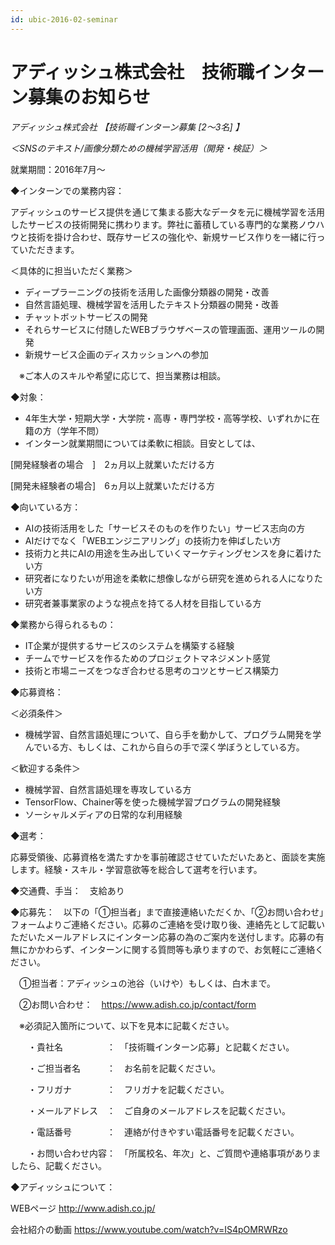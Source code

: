 ```yaml
---
id: ubic-2016-02-seminar
---
```


# アディッシュ株式会社　技術職インターン募集のお知らせ

_アディッシュ株式会社 【技術職インターン募集 [2～3名] 】_

_＜SNSのテキスト/画像分類ための機械学習活用（開発・検証）＞_

就業期間：2016年7月～

◆インターンでの業務内容：

アディッシュのサービス提供を通じて集まる膨大なデータを元に機械学習を活用したサービスの技術開発に携わります。弊社に蓄積している専門的な業務ノウハウと技術を掛け合わせ、既存サービスの強化や、新規サービス作りを一緒に行っていただきます。

＜具体的に担当いただく業務＞

- ディープラーニングの技術を活用した画像分類器の開発・改善
- 自然言語処理、機械学習を活用したテキスト分類器の開発・改善
- チャットボットサービスの開発
- それらサービスに付随したWEBブラウザベースの管理画面、運用ツールの開発
- 新規サービス企画のディスカッションへの参加

　※ご本人のスキルや希望に応じて、担当業務は相談。

◆対象：

- 4年生大学・短期大学・大学院・高専・専門学校・高等学校、いずれかに在籍の方（学年不問）
- インターン就業期間については柔軟に相談。目安としては、

[開発経験者の場合　]　2ヵ月以上就業いただける方

[開発未経験者の場合]　6ヵ月以上就業いただける方

◆向いている方：

- AIの技術活用をした「サービスそのものを作りたい」サービス志向の方
- AIだけでなく「WEBエンジニアリング」の技術力を伸ばしたい方
- 技術力と共にAIの用途を生み出していくマーケティングセンスを身に着けたい方
- 研究者になりたいが用途を柔軟に想像しながら研究を進められる人になりたい方
- 研究者兼事業家のような視点を持てる人材を目指している方

◆業務から得られるもの：

- IT企業が提供するサービスのシステムを構築する経験
- チームでサービスを作るためのプロジェクトマネジメント感覚
- 技術と市場ニーズをつなぎ合わせる思考のコツとサービス構築力

◆応募資格：

＜必須条件＞

- 機械学習、自然言語処理について、自ら手を動かして、プログラム開発を学んでいる方、もしくは、これから自らの手で深く学ぼうとしている方。

＜歓迎する条件＞

- 機械学習、自然言語処理を専攻している方
- TensorFlow、Chainer等を使った機械学習プログラムの開発経験
- ソーシャルメディアの日常的な利用経験

◆選考：

応募受領後、応募資格を満たすかを事前確認させていただいたあと、面談を実施します。経験・スキル・学習意欲等を総合して選考を行います。

◆交通費、手当：　支給あり

◆応募先：　以下の「①担当者」まで直接連絡いただくか、「②お問い合わせ」フォームよりご連絡ください。応募のご連絡を受け取り後、連絡先として記載いただいたメールアドレスにインターン応募の為のご案内を送付します。応募の有無にかかわらず、インターンに関する質問等も承りますので、お気軽にご連絡ください。

　①担当者：アディッシュの池谷（いけや）もしくは、白木まで。

　②お問い合わせ：　https://www.adish.co.jp/contact/form

　※必須記入箇所について、以下を見本に記載ください。

　　・貴社名　　　　　：　「技術職インターン応募」と記載ください。

　　・ご担当者名　　　：　お名前を記載ください。

　　・フリガナ　　　　：　フリガナを記載ください。

　　・メールアドレス　：　ご自身のメールアドレスを記載ください。

　　・電話番号　　　　：　連絡が付きやすい電話番号を記載ください。

　　・お問い合わせ内容：　「所属校名、年次」と、ご質問や連絡事項がありましたら、記載ください。

◆アディッシュについて：

WEBページ
http://www.adish.co.jp/

会社紹介の動画
https://www.youtube.com/watch?v=IS4pOMRWRzo